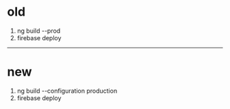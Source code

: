 # old
1. ng build --prod
1. firebase deploy
---
# new
1. ng build --configuration production
1. firebase deploy

